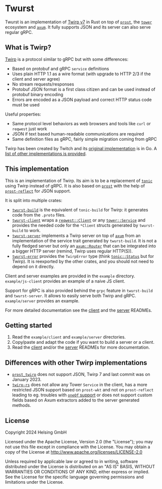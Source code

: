 # Twurst

Twurst is an implementation of [Twirp v7](https://twitchtv.github.io/twirp/docs/spec_v7.html) in Rust
on top of [`prost`](https://docs.rs/prost/), the [`tower`](https://docs.rs/tower) ecosystem and [`axum`](https://docs.rs/axum).
It fully supports JSON and its server can also serve regular gRPC.

## What is Twirp?

[Twirp](https://twitchtv.github.io/twirp/docs/spec_v7.html) is a protocol similar to gRPC but with some differences:
- Based on protobuf and gRPC `service` definitions
- Uses plain HTTP 1.1 as a wire format (with upgrade to HTTP 2/3 if the client and server agree)
- No stream requests/responses
- Protobuf JSON format is a first class citizen and can be used instead of protobuf binary encoding
- Errors are encoded as a JSON payload and correct HTTP status code must be used

Useful properties:
- Same protocol level behaviors as web browsers and tools like `curl` or `reqwest` just work
- JSON if text based human-readable communications are required
- Same definition files as gRPC, fairly simple migration coming from gRPC

Twirp has been created by Twitch and its [original implementation](https://github.com/twitchtv/twirp) is in Go.
A [list of other implementations is provided](https://github.com/twitchtv/twirp?tab=readme-ov-file#implementations-in-other-languages).

## This implementation

This is an implementation of Twirp.
Its aim is to be a replacement of [`tonic`](https://docs.rs/tonic/) using Twirp instead of gRPC.
It is also based on [`prost`](https://docs.rs/prost/) with the help of [`prost-reflect`](https://docs.rs/prost-reflect/) for JSON support.

It is split into multiple crates:
- [`twurst-build`](./build) is the equivalent of `tonic-build` for Twirp: it generates code from the `.proto` files.
- [`twurst-client`](./server) wraps a [`reqwest::Client`](https://docs.rs/reqwest/latest/reqwest/struct.Client.html) or any [`tower::Service`](https://docs.rs/tower/latest/tower/trait.Service.html)
  and provides the needed code for the `*Client` structs generated by `twurst-build` to work.
- [`twurst-server`](./client) implements a Twirp server on top of [`axum`](https://docs.rs/axum/) from an implementation of the service trait generated by `twurst-build`.
  It is not a fully fledged server but only an [`axum::Router`](https://docs.rs/axum/latest/axum/struct.Router.html) that can be integrated into a bigger HTTP server
  (remind, Twirp uses regular HTTP(S)).
- [`twurst-error`](./error) provides the `TwirpError` type (think [`tonic::Status`](https://docs.rs/tonic/latest/tonic/struct.Status.html) but for Twirp).
  It is reexported by the other crates, and you should not need to depend on it directly.

Client and server examples are provided in the `example` directory.
`example/js-client` provides an example of a naive JS client.

Support for gRPC is also provided behind the `grpc` feature in `twurst-build` and `twurst-server`.
It allows to easily serve both Twirp and gRPC.
`example/server` provides an example.

For more detailed documentation see the [client](./client) and the [server](./server) READMEs.

## Getting started

1. Read the `example/client` and `example/server` directories.
2. Copy/paste and adapt the code if you want to build a server or a client.
3. Read the [client](./client) and/or the [server](./server) READMEs for more documentation.

## Differences with other Twirp implementations
- [`prost_twirp`](https://docs.rs/prost-twirp) does not support JSON, Twirp 7 and last commit was on January 2023.
- [`twirp-rs`](https://github.com/github/twirp-rs) does not allow any Tower `Service` in the client, has a more restricted JSON support based on `prost-wkt` and not on `prost-reflect` leading to eg. troubles with [`oneOf` support](https://github.com/fdeantoni/prost-wkt?tab=readme-ov-file#oneof-types) or does not support custom fields based on Axum extractors added to the server generated methods.

## License

Copyright 2024 Helsing GmbH

Licensed under the Apache License, Version 2.0 (the "License"); you may not use this file except in compliance with the License.
You may obtain a copy of the License at <http://www.apache.org/licenses/LICENSE-2.0>

Unless required by applicable law or agreed to in writing, software distributed under the License is distributed on an "AS IS" BASIS, WITHOUT WARRANTIES OR CONDITIONS OF ANY KIND, either express or implied.
See the License for the specific language governing permissions and limitations under the License.

